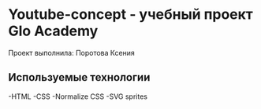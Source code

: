 # Youtube-concept - учебный проект Glo Academy
Проект выполнила: Поротова Ксения  
## Используемые технологии 
-HTML
-CSS
-Normalize CSS
-SVG sprites
